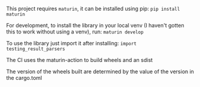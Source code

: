 This project requires `maturin`, it can be installed using pip:
```pip install maturin```

For development, to install the library in your local venv (I haven't gotten this to work without using a venv), run:
```maturin develop```

To use the library just import it after installing:
```import testing_result_parsers```

The CI uses the maturin-action to build wheels and an sdist

The version of the wheels built are determined by the value of the version in the cargo.toml